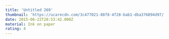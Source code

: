 ```yaml
---
title: 'Untitled 269'
thumbnail: 'https://ucarecdn.com/3c477021-88f8-4f28-bab1-dba376894d97/'
date: 2015-06-22T20:53:42.000Z
material: Ink on paper
rating: 4
---
```

